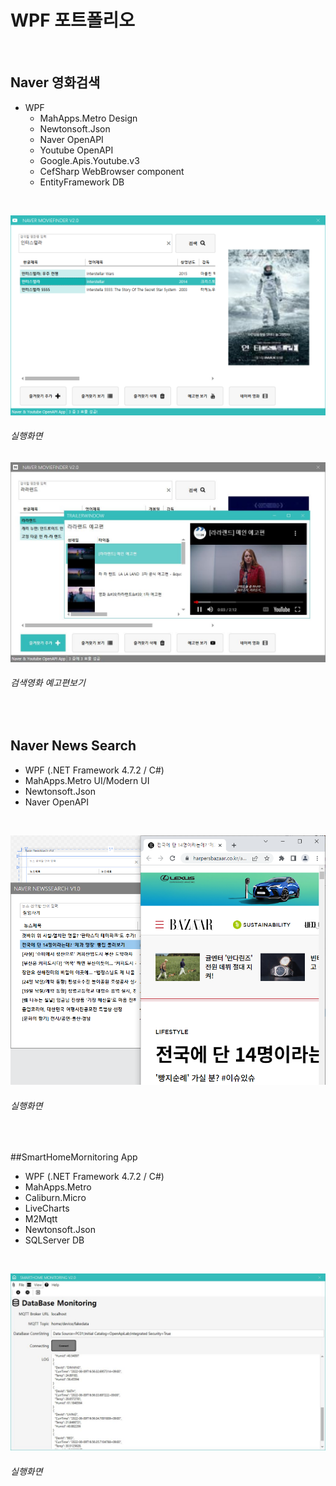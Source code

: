 # WPF 포트폴리오

<br/>

## Naver 영화검색
  - WPF
    - MahApps.Metro Design
    - Newtonsoft.Json
    - Naver OpenAPI
    - Youtube OpenAPI
    - Google.Apis.Youtube.v3
    - CefSharp WebBrowser component
    - EntityFramework DB

<br/>

![NaverMovieFinder](https://github.com/AellimSun/StudyWpf/blob/main/capture/interstellar.png)
###### 실행화면

![YoutubePlay](https://github.com/AellimSun/StudyWpf/blob/main/capture/youtubTrailer.JPG)
###### 검색영화 예고편보기





<br/>

## Naver News Search
  - WPF (.NET Framework 4.7.2 / C#)
  - MahApps.Metro UI/Modern UI
  - Newtonsoft.Json
  - Naver OpenAPI

<br/>


![NaverNewsSearch](https://raw.githubusercontent.com/AellimSun/StudyWpf/main/capture/NaverNews.png)
###### 실행화면

<br/>


##SmartHomeMornitoring App
 - WPF (.NET Framework 4.7.2 / C#)
  - MahApps.Metro
  - Caliburn.Micro
  - LiveCharts
  - M2Mqtt
  - Newtonsoft.Json
  - SQLServer DB

<br/>


![SmartHomeMornitoring](https://github.com/AellimSun/StudyWpf/blob/main/capture/SmartHomeMonitoring.JPG)
###### 실행화면
